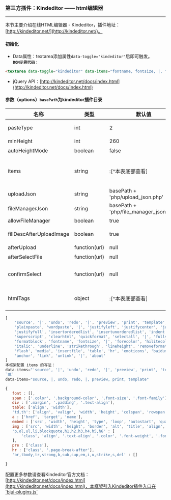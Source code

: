 ### 第三方插件：Kindeditor —— html编辑器
***
本节主要介绍在线HTML编辑器 - Kindeditor，插件地址：[http://kindeditor.net/](http://kindeditor.net/)。
#### 初始化
* Data属性：textarea添加属性`data-toggle="kindeditor"`后即可触发。<br>
**`DOM示例代码：`**
```html
<textarea data-toggle="kindeditor" data-items="fontname, fontsize, |, forecolor, hilitecolor, bold, italic, underline, removeformat, |, justifyleft, justifycenter, justifyright, insertorderedlist, insertunorderedlist, |, emoticons, image, link"></textarea>
```
* jQuery API：[http://kindeditor.net/docs/index.html](http://kindeditor.net/docs/index.html)

#### 参数（options）`basePath`为kindeditor插件目录

| 名称 | 类型 | 默认值 | 描述 |
| -- | -- | -- | -- |
| pasteType | int | 2 | [可选] 粘贴类型，0:禁止粘贴, 1:纯文本粘贴, 2:HTML粘贴。 |
| minHeight | int | 260 | [可选] 编辑器的高度。 |
| autoHeightMode | boolean | false | [可选] 编辑器是否可以自动调整高度。 |
| items | string |:[^本表底部查看]| [可选] 编辑器的工具栏显示图标，多个图标名称以`,`分隔，全部工具见：[http://kindeditor.net/docs/option.html#items](http://kindeditor.net/docs/option.html#items)。 |
| uploadJson | string | basePath + 'php/upload_json.php' | [可选] 编辑器上传文件的服务器端程序。 |
| fileManagerJson | string | basePath + 'php/file_manager_json.php' | [可选] 指定浏览远程图片的服务器端程序。 |
| allowFileManager | boolean | true | [可选] 上传时是否显示浏览远程服务器按钮。 |
| fillDescAfterUploadImage | boolean | true | [可选] 上传图片成功后，为true则转到属性页，false则直接插入图片。 |
| afterUpload | function(url) | null | [可选] 上传文件后执行的回调函数。 |
| afterSelectFile | function(url) | null | [可选] 从图片空间选择文件后执行的回调函数。 |
| confirmSelect | function(url) | null | [可选] `自定义`用于上传(fillDescAfterUploadImage=true时生效)或选择图片并插入成功后的回调函数。 |
| htmlTags | object | :[^本表底部查看] | [可选] 指定要保留的HTML标记和属性，官方版见：[http://kindeditor.net/docs/option.html#htmltags](http://kindeditor.net/docs/option.html#htmltags)。 |
[^参数Items默认值]:
```js
[
    'source', '|', 'undo', 'redo', '|', 'preview', 'print', 'template', 'code', 'cut', 'copy', 'paste',
    'plainpaste', 'wordpaste', '|', 'justifyleft', 'justifycenter', 'justifyright',
    'justifyfull', 'insertorderedlist', 'insertunorderedlist', 'indent', 'outdent', 'subscript',
    'superscript', 'clearhtml', 'quickformat', 'selectall', '|', 'fullscreen', '/',
    'formatblock', 'fontname', 'fontsize', '|', 'forecolor', 'hilitecolor', 'bold',
    'italic', 'underline', 'strikethrough', 'lineheight', 'removeformat', '|', 'image', 'multiimage',
    'flash', 'media', 'insertfile', 'table', 'hr', 'emoticons', 'baidumap', 'pagebreak',
    'anchor', 'link', 'unlink', '|', 'about'
]
本框架配置 items 的写法：
data-items="'source', '|', 'undo', 'redo', '|', 'preview', 'print', 'template'"
`或`
data-items="source, |, undo, redo, |, preview, print, template"
 ```
        
 [^参数htmlTags默认值]:
 ```js
{
    font : [],
    span : ['.color', '.background-color', '.font-size', '.font-family'],
    div : ['.margin', '.padding', '.text-align'],
    table: ['align', 'width'],
    'td,th': ['align', 'valign', 'width', 'height', 'colspan', 'rowspan'],
    a : ['href', 'target', 'name'],
    embed : ['src', 'width', 'height', 'type', 'loop', 'autostart', 'quality', '.width', '.height', 'align', 'allowscriptaccess'],
    img : ['src', 'width', 'height', 'border', 'alt', 'title', 'align', '.width', '.height', '.border'],
    'p,ol,ul,li,blockquote,h1,h2,h3,h4,h5,h6' : [
        'class', 'align', '.text-align', '.color', '.font-weight', '.font-style', '.text-decoration', '.vertical-align', '.text-indent', '.margin-left'
    ],
    pre : ['class'],
    hr : ['class', '.page-break-after'],
    'br,tbody,tr,strong,b,sub,sup,em,i,u,strike,s,del' : []

}
 ```
配置更多参数请查看Kindeditor官方文档：[http://kindeditor.net/docs/index.html](http://kindeditor.net/docs/index.html)，本框架引入Kindeditor插件入口在`bjui-plugins.js`
